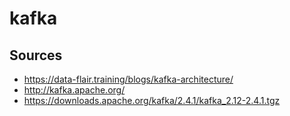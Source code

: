 # kafka

## Sources 

* https://data-flair.training/blogs/kafka-architecture/
* http://kafka.apache.org/
* https://downloads.apache.org/kafka/2.4.1/kafka_2.12-2.4.1.tgz
